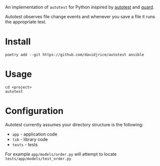 An implementation of `autotest` for Python inspired by [autotest](https://github.com/grosser/autotest) and [guard](https://github.com/guard/guard).

Autotest observes file change events and whenever you save a file it runs the appropriate test.

# Install
```
poetry add --git https://github.com/davidjrice/autotest ansible
```

# Usage
```
cd <project>
autotest
```

# Configuration

Autotest currently assumes your directory structure is the following:

* `app` - application code
* `lib` - library code
* `tests` - tests

For example `app/models/order.py` will attempt to locate `tests/app/models/test_order.py`
